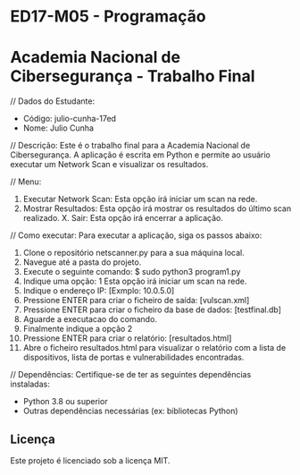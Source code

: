 # ED17-M05 - Programação
# Academia Nacional de Cibersegurança - Trabalho Final

// Dados do Estudante:
- Código: julio-cunha-17ed
- Nome: Julio Cunha

// Descrição:
Este é o trabalho final para a Academia Nacional de Cibersegurança. A aplicação é escrita em Python e permite ao usuário executar um Network Scan e visualizar os resultados.

// Menu:
1. Executar Network Scan: Esta opção irá iniciar um scan na rede.
2. Mostrar Resultados: Esta opção irá mostrar os resultados do último scan realizado.
X. Sair: Esta opção irá encerrar a aplicação.

// Como executar:
Para executar a aplicação, siga os passos abaixo:

1. Clone o repositório netscanner.py para a sua máquina local.
2. Navegue até a pasta do projeto.
3. Execute o seguinte comando: $ sudo python3 program1.py
4. Indique uma opção: 1 Esta opção irá iniciar um scan na rede.
5. Indique o endereço IP: [Exmplo: 10.0.5.0]
6. Pressione ENTER para criar o ficheiro de saída: [vulscan.xml]
7. Pressione ENTER para criar o ficheiro da base de dados: [testfinal.db]
8. Aguarde a executacao do comando.
9. Finalmente indique a opção 2
10. Pressione ENTER para criar o relatório: [resultados.html]
11. Abre o ficheiro resultados.html para visualizar o relatório com a lista de dispositivos, lista de portas e vulnerabilidades encontradas.

// Dependências:
Certifique-se de ter as seguintes dependências instaladas:
- Python 3.8 ou superior
- Outras dependências necessárias (ex: bibliotecas Python)

## Licença
Este projeto é licenciado sob a licença MIT.
